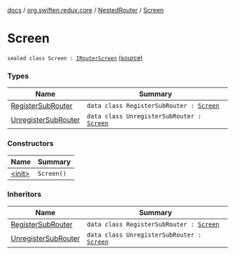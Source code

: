 [docs](../../../index.md) / [org.swiften.redux.core](../../index.md) / [NestedRouter](../index.md) / [Screen](./index.md)

# Screen

`sealed class Screen : `[`IRouterScreen`](../../-i-router-screen.md) [(source)](https://github.com/protoman92/KotlinRedux/tree/master/common/common-core/src/main/kotlin/org/swiften/redux/core/NestedRouter.kt#L45)

### Types

| Name | Summary |
|---|---|
| [RegisterSubRouter](-register-sub-router/index.md) | `data class RegisterSubRouter : `[`Screen`](./index.md) |
| [UnregisterSubRouter](-unregister-sub-router/index.md) | `data class UnregisterSubRouter : `[`Screen`](./index.md) |

### Constructors

| Name | Summary |
|---|---|
| [&lt;init&gt;](-init-.md) | `Screen()` |

### Inheritors

| Name | Summary |
|---|---|
| [RegisterSubRouter](-register-sub-router/index.md) | `data class RegisterSubRouter : `[`Screen`](./index.md) |
| [UnregisterSubRouter](-unregister-sub-router/index.md) | `data class UnregisterSubRouter : `[`Screen`](./index.md) |
